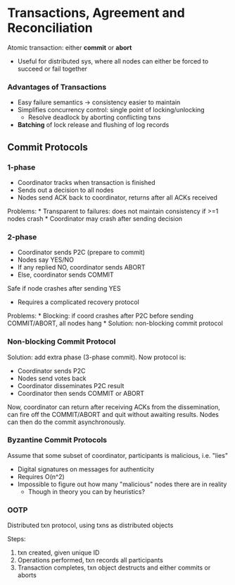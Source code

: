 # Transactions, Agreement and Reconciliation

Atomic transaction: either __commit__ or __abort__
  * Useful for distributed sys, where all nodes can either be forced to succeed
    or fail together

### Advantages of Transactions

  * Easy failure semantics -> consistency easier to maintain
  * Simplifies concurrency control: single point of locking/unlocking
    * Resolve deadlock by aborting conflicting txns
  * **Batching** of lock release and flushing of log records

## Commit Protocols

### 1-phase

  * Coordinator tracks when transaction is finished
  * Sends out a decision to all nodes
  * Nodes send ACK back to coordinator, returns after all ACKs received

  Problems:
    * Transparent to failures: does not maintain consistency if >=1 nodes crash
    * Coordinator may crash after sending decision

### 2-phase

  * Coordinator sends P2C (prepare to commit)
  * Nodes say YES/NO
  * If any replied NO, coordinator sends ABORT
  * Else, coordinator sends COMMIT

Safe if node crashes after sending YES
  * Requires a complicated recovery protocol

  Problems:
    * Blocking: if coord crashes after P2C before sending COMMIT/ABORT, all nodes hang
      * Solution: non-blocking commit protocol

### Non-blocking Commit Protocol

Solution: add extra phase (3-phase commit). Now protocol is:
  * Coordinator sends P2C
  * Nodes send votes back
  * Coordinator disseminates P2C result
  * Coordinator then sends COMMIT or ABORT

Now, coordinator can return after receiving ACKs from the dissemination, can fire off
the COMMIT/ABORT and quit without awaiting results. Nodes can then do the commit
asynchronously.

### Byzantine Commit Protocols

Assume that some subset of coordinator, participants is malicious, i.e. "lies"
  * Digital signatures on messages for authenticity
  * Requires O(n^2)
  * Impossible to figure out how many "malicious" nodes there are in reality
    * Though in theory you can by heuristics?

### OOTP

Distributed txn protocol, using txns as distributed objects

Steps:
  1. txn created, given unique ID
  2. Operations performed, txn records all participants
  3. Transaction completes, txn object destructs and either commits or aborts
